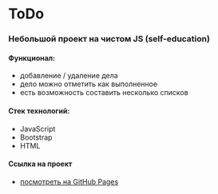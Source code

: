 # ToDo
### Небольшой проект на чистом JS (self-education)

#### Функционал:
* добавление / удаление дела
* дело можно отметить как выполненное
* есть возможность составить несколько списков

#### Стек технологий:
* JavaScript
* Bootstrap
* HTML

#### Ссылка на проект
* [посмотреть на GitHub Pages](https://mashamoreva.github.io/ToDo/)
